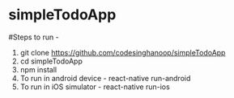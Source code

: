 # simpleTodoApp

#Steps to run - 

1) git clone https://github.com/codesinghanoop/simpleTodoApp
2) cd simpleTodoApp
3) npm install
4) To run in android device - react-native run-android
5) To run in iOS simulator - react-native run-ios
